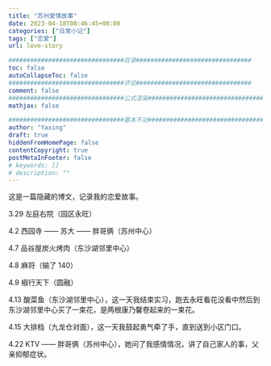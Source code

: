 ```yaml
---
title: "苏州爱情故事"
date: 2023-04-18T08:46:45+08:00
categories: ["日常小记"]
tags: ["恋爱"]
url: love-story

################################目录################################
toc: false
autoCollapseToc: false
################################评论################################
comment: false
################################公式渲染################################
mathjax: false

################################基本不动################################
author: "Yaxing"
draft: true
hiddenFromHomePage: false
contentCopyright: true
postMetaInFooter: false
# keywords: []
# description: ""
---
```


这是一篇隐藏的博文，记录我的恋爱故事。<!--more-->

3.29 左庭右院（园区永旺）

4.2 西园寺 —— 苏大 —— 胖哥俩（苏州中心）

4.7 品谷屋炭火烤肉（东沙湖邻里中心）

4.8 麻将（输了 140）

4.9 椒行天下（圆融）

4.13 酸菜鱼（东沙湖邻里中心），这一天我结束实习，跑去永旺看花没看中然后到东沙湖邻里中心买了一束花，是两根康乃馨卷起来的一束花。

4.15 大排档（九龙仓对面），这一天我鼓起勇气牵了手，直到送到小区门口。

4.22 KTV —— 胖哥俩（苏州中心），她问了我感情情况，讲了自己家人的事，父亲抑郁症状。
